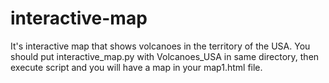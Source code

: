 # interactive-map
It's interactive map that shows volcanoes in the territory of the USA.
You should put interactive_map.py with Volcanoes_USA in same directory, then execute script and you will have a map in your map1.html file.
